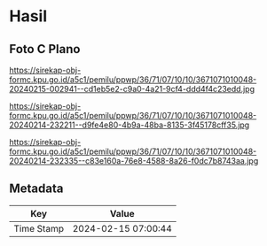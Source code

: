 # Hasil

## Foto C Plano

https://sirekap-obj-formc.kpu.go.id/a5c1/pemilu/ppwp/36/71/07/10/10/3671071010048-20240215-002941--cd1eb5e2-c9a0-4a21-9cf4-ddd4f4c23edd.jpg

https://sirekap-obj-formc.kpu.go.id/a5c1/pemilu/ppwp/36/71/07/10/10/3671071010048-20240214-232211--d9fe4e80-4b9a-48ba-8135-3f45178cff35.jpg

https://sirekap-obj-formc.kpu.go.id/a5c1/pemilu/ppwp/36/71/07/10/10/3671071010048-20240214-232335--c83e160a-76e8-4588-8a26-f0dc7b8743aa.jpg


## Metadata

| Key        | Value               |
| ---------- | ------------------- |
| Time Stamp | 2024-02-15 07:00:44 |



